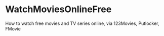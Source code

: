 # WatchMoviesOnlineFree
How to watch free movies and TV series online, via 123Movies, Putlocker, FMovie
